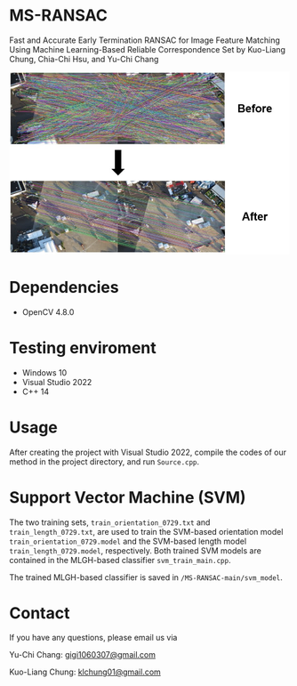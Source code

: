 # MS-RANSAC
Fast and Accurate Early Termination RANSAC for Image Feature Matching Using
Machine Learning-Based Reliable Correspondence Set by Kuo-Liang Chung, Chia-Chi
Hsu, and Yu-Chi Chang

![img](github_image.jpg)
# Dependencies
* OpenCV 4.8.0
# Testing enviroment
* Windows 10
* Visual Studio 2022
* C++ 14

# Usage
After creating the project with Visual Studio 2022, compile the codes of our method
in the project directory, and run ```Source.cpp```.

# Support Vector Machine (SVM)
The two training sets, ```train_orientation_0729.txt``` and ```train_length_0729.txt```, are  used to train 
the SVM-based orientation model ```train_orientation_0729.model``` and the SVM-based length model ```train_length_0729.model```, respectively. Both trained SVM models are contained in the MLGH-based classifier ```svm_train_main.cpp```.

The trained MLGH-based classifier is saved in ```/MS-RANSAC-main/svm_model```.

# Contact
If you have any questions, please email us via

Yu-Chi Chang: <gigi1060307@gmail.com>

Kuo-Liang Chung: <klchung01@gmail.com>
